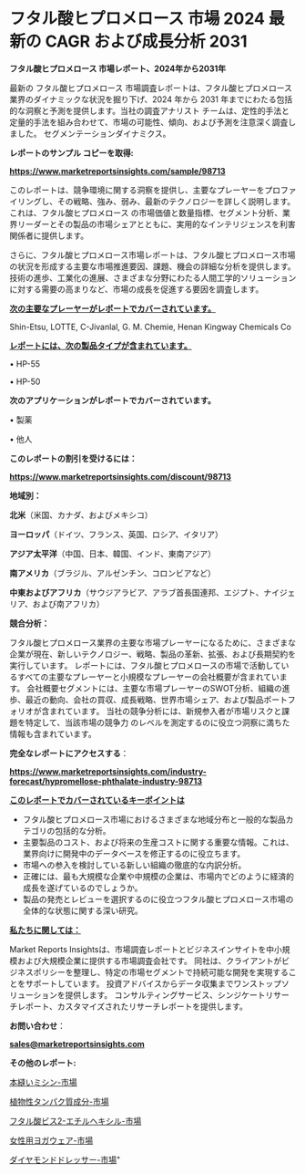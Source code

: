 # フタル酸ヒプロメロース 市場 2024 最新の CAGR および成長分析 2031

<strong>フタル酸ヒプロメロース 市場レポート、2024年から2031年</strong>

最新の フタル酸ヒプロメロース 市場調査レポートは、フタル酸ヒプロメロース 業界のダイナミックな状況を掘り下げ、2024 年から 2031 年までにわたる包括的な洞察と予測を提供します。当社の調査アナリスト チームは、定性的手法と定量的手法を組み合わせて、市場の可能性、傾向、および予測を注意深く調査しました。 セグメンテーションダイナミクス。



<strong>レポートのサンプル コピーを取得:</strong> <a href=https://www.marketreportsinsights.com/sample/98713>

<strong><u>https://www.marketreportsinsights.com/sample/98713</u></strong></a>

このレポートは、競争環境に関する洞察を提供し、主要なプレーヤーをプロファイリングし、その戦略、強み、弱み、最新のテクノロジーを詳しく説明します。 これは、フタル酸ヒプロメロース の市場価値と数量指標、セグメント分析、業界リーダーとその製品の市場シェアとともに、実用的なインテリジェンスを利害関係者に提供します。

さらに、フタル酸ヒプロメロース市場レポートは、フタル酸ヒプロメロース市場の状況を形成する主要な市場推進要因、課題、機会の詳細な分析を提供します。 技術の進歩、工業化の進展、さまざまな分野にわたる人間工学的ソリューションに対する需要の高まりなど、市場の成長を促進する要因を調査します。



<strong><u>次の主要なプレーヤーがレポートでカバーされています。</u></strong>

Shin-Etsu, LOTTE, C-Jivanlal, G. M. Chemie, Henan Kingway Chemicals Co



<strong><u><b>レポートには、次の製品タイプが含まれています。</b></u></strong>

• HP-55

• HP-50



<strong><b>次のアプリケーションがレポートでカバーされています。</b></strong>

• 製薬

• 他人



<strong><b>このレポートの割引を受けるには：</b></strong><a href=https://www.marketreportsinsights.com/discount/98713>

<strong><u>https://www.marketreportsinsights.com/discount/98713</u></strong></a>



<strong>地域別：</strong>



<strong>北米</strong>（米国、カナダ、およびメキシコ）



<strong>ヨーロッパ</strong>（ドイツ、フランス、英国、ロシア、イタリア）



<strong>アジア太平洋</strong>（中国、日本、韓国、インド、東南アジア）



<strong>南アメリカ</strong>（ブラジル、アルゼンチン、コロンビアなど）



<strong>中東およびアフリカ</strong>（サウジアラビア、アラブ首長国連邦、エジプト、ナイジェリア、および南アフリカ）



<strong>競合分析：</strong>

フタル酸ヒプロメロース業界の主要な市場プレーヤーになるために、さまざまな企業が現在、新しいテクノロジー、戦略、製品の革新、拡張、および長期契約を実行しています。 レポートには、フタル酸ヒプロメロースの市場で活動しているすべての主要なプレーヤーと小規模なプレーヤーの会社概要が含まれています。 会社概要セグメントには、主要な市場プレーヤーのSWOT分析、組織の進歩、最近の動向、会社の買収、成長戦略、世界市場シェア、および製品ポートフォリオが含まれています。 当社の競争分析には、新規参入者が市場リスクと課題を特定して、当該市場の競争力 のレベルを測定するのに役立つ洞察に満ちた情報も含まれています。



<strong>完全なレポートにアクセスする</strong>：

<a href=https://www.marketreportsinsights.com/industry-forecast/hypromellose-phthalate-industry-98713>

<strong><u>https://www.marketreportsinsights.com/industry-forecast/hypromellose-phthalate-industry-98713</u></strong></a>



<strong><u><b>このレポートでカバーされているキーポイントは</b></u></strong>
<ul>
  <li>フタル酸ヒプロメロース市場におけるさまざまな地域分布と一般的な製品カテゴリの包括的な分析。</li>
  <li>主要製品のコスト、および将来の生産コストに関する重要な情報。これは、業界向けに開発中のデータベースを修正するのに役立ちます。</li>
  <li>市場への参入を検討している新しい組織の徹底的な内訳分析。</li>
  <li>正確には、最も大規模な企業や中規模の企業は、市場内でどのように経済的成長を遂げているのでしょうか。</li>
  <li>製品の発売とレビューを選択するのに役立つフタル酸ヒプロメロース市場の全体的な状態に関する深い研究。</li>
</ul>


<strong><u><b>私たちに関しては：</b></u></strong>

Market Reports Insightsは、市場調査レポートとビジネスインサイトを中小規模および大規模企業に提供する市場調査会社です。 同社は、クライアントがビジネスポリシーを整理し、特定の市場セグメントで持続可能な開発を実現することをサポートしています。 投資アドバイスからデータ収集までワンストップソリューションを提供します。 コンサルティングサービス、シンジケートリサーチレポート、カスタマイズされたリサーチレポートを提供します。



<strong><b>お問い合わせ</b></strong>：

<a href=mailto:sales@marketreportsinsights.com>

<strong><u>sales@marketreportsinsights.com</u></strong></a>



<strong>その他のレポート:</strong>

<a href=https://www.linkedin.com/pulse/本縫いミシン-市場-2023-年のダイナミクスとビジネストレンド-2030-uir3f/>本縫いミシン-市場</a>

<a href=https://www.linkedin.com/pulse/植物性タンパク質成分-市場-2023-swot-分析と成長率-2030-pmwjf/>植物性タンパク質成分-市場</a>

<a href=https://www.linkedin.com/pulse/フタル酸ビス2-エチルヘキシル-市場-2023-新興市場-将来の動向と市場需要-bbhpf/>フタル酸ビス2-エチルヘキシル-市場</a>

<a href=https://www.linkedin.com/pulse/女性用ヨガウェア-市場-2023-総合分析と事業成長戦略-2030-analytics-avenue-360-analysis-m4gcf/>女性用ヨガウェア-市場</a>

<a href=https://www.linkedin.com/pulse/ダイヤモンドドレッサー-市場-2023-総利益と主要ベンダー-2030-blspf/>ダイヤモンドドレッサー-市場</a>"
